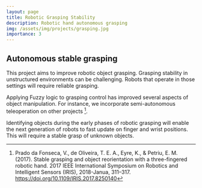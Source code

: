 ```yaml
---
layout: page
title: Robotic Grasping Stability
description: Robotic hand autonomous grasping
img: /assets/img/projects/grasping.jpg
importance: 3
---
```


Autonomous stable grasping
--------------------------

This project aims to improve robotic object grasping.
Grasping stability in unstructured environments can be challenging.
Robots that operate in those settings will require reliable grasping.

Applying Fuzzy logic to grasping control has improved several aspects of object manipulation. For instance, we incorporate semi-autonomous teleoperation on other projects [^1].

Identifying objects during the early phases of robotic grasping will enable the next generation of robots to fast update on finger and wrist positions. This will require a stable grasp of unknown objects.

[^1]: Prado da Fonseca, V., de Oliveira, T. E. A., Eyre, K., & Petriu, E. M. (2017). Stable grasping and object reorientation with a three-fingered robotic hand. 2017 IEEE International Symposium on Robotics and Intelligent Sensors (IRIS), 2018-Janua, 311–317. https://doi.org/10.1109/IRIS.2017.8250140
